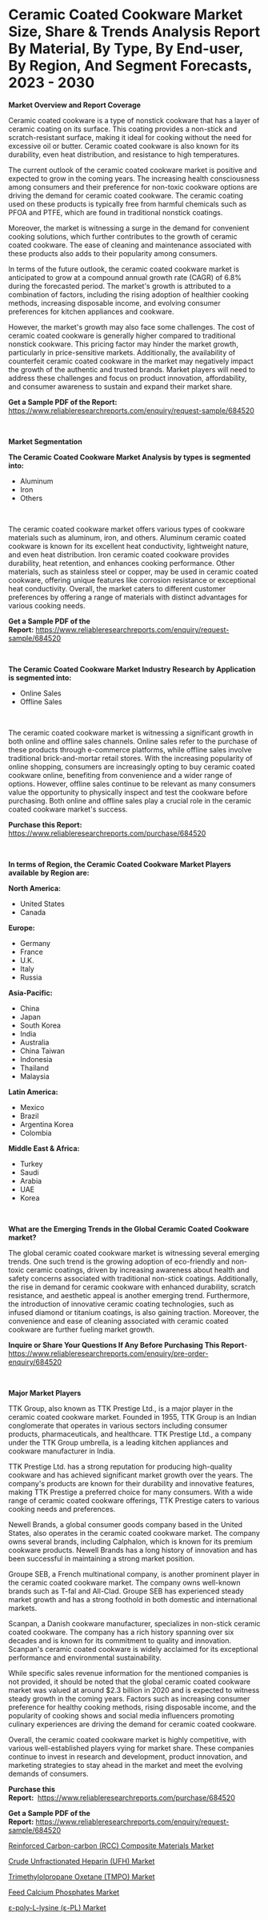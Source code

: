 <p><h1>Ceramic Coated Cookware Market Size, Share & Trends Analysis Report By Material, By Type, By End-user, By Region, And Segment Forecasts, 2023 - 2030</h1></p><p><strong>Market Overview and Report Coverage</strong></p>
<p><p>Ceramic coated cookware is a type of nonstick cookware that has a layer of ceramic coating on its surface. This coating provides a non-stick and scratch-resistant surface, making it ideal for cooking without the need for excessive oil or butter. Ceramic coated cookware is also known for its durability, even heat distribution, and resistance to high temperatures.</p><p>The current outlook of the ceramic coated cookware market is positive and expected to grow in the coming years. The increasing health consciousness among consumers and their preference for non-toxic cookware options are driving the demand for ceramic coated cookware. The ceramic coating used on these products is typically free from harmful chemicals such as PFOA and PTFE, which are found in traditional nonstick coatings.</p><p>Moreover, the market is witnessing a surge in the demand for convenient cooking solutions, which further contributes to the growth of ceramic coated cookware. The ease of cleaning and maintenance associated with these products also adds to their popularity among consumers.</p><p>In terms of the future outlook, the ceramic coated cookware market is anticipated to grow at a compound annual growth rate (CAGR) of 6.8% during the forecasted period. The market's growth is attributed to a combination of factors, including the rising adoption of healthier cooking methods, increasing disposable income, and evolving consumer preferences for kitchen appliances and cookware.</p><p>However, the market's growth may also face some challenges. The cost of ceramic coated cookware is generally higher compared to traditional nonstick cookware. This pricing factor may hinder the market growth, particularly in price-sensitive markets. Additionally, the availability of counterfeit ceramic coated cookware in the market may negatively impact the growth of the authentic and trusted brands. Market players will need to address these challenges and focus on product innovation, affordability, and consumer awareness to sustain and expand their market share.</p></p>
<p><strong>Get a Sample PDF of the Report:</strong> <a href="https://www.reliableresearchreports.com/enquiry/request-sample/684520">https://www.reliableresearchreports.com/enquiry/request-sample/684520</a></p>
<p>&nbsp;</p>
<p><strong>Market Segmentation</strong></p>
<p><strong>The Ceramic Coated Cookware Market Analysis by types is segmented into:</strong></p>
<p><ul><li>Aluminum</li><li>Iron</li><li>Others</li></ul></p>
<p>&nbsp;</p>
<p><p>The ceramic coated cookware market offers various types of cookware materials such as aluminum, iron, and others. Aluminum ceramic coated cookware is known for its excellent heat conductivity, lightweight nature, and even heat distribution. Iron ceramic coated cookware provides durability, heat retention, and enhances cooking performance. Other materials, such as stainless steel or copper, may be used in ceramic coated cookware, offering unique features like corrosion resistance or exceptional heat conductivity. Overall, the market caters to different customer preferences by offering a range of materials with distinct advantages for various cooking needs.</p></p>
<p><strong>Get a Sample PDF of the Report:</strong>&nbsp;<a href="https://www.reliableresearchreports.com/enquiry/request-sample/684520">https://www.reliableresearchreports.com/enquiry/request-sample/684520</a></p>
<p>&nbsp;</p>
<p><strong>The Ceramic Coated Cookware Market Industry Research by Application is segmented into:</strong></p>
<p><ul><li>Online Sales</li><li>Offline Sales</li></ul></p>
<p>&nbsp;</p>
<p><p>The ceramic coated cookware market is witnessing a significant growth in both online and offline sales channels. Online sales refer to the purchase of these products through e-commerce platforms, while offline sales involve traditional brick-and-mortar retail stores. With the increasing popularity of online shopping, consumers are increasingly opting to buy ceramic coated cookware online, benefiting from convenience and a wider range of options. However, offline sales continue to be relevant as many consumers value the opportunity to physically inspect and test the cookware before purchasing. Both online and offline sales play a crucial role in the ceramic coated cookware market's success.</p></p>
<p><strong>Purchase this Report:</strong>&nbsp; <a href="https://www.reliableresearchreports.com/purchase/684520">https://www.reliableresearchreports.com/purchase/684520</a></p>
<p>&nbsp;</p>
<p><strong>In terms of Region, the Ceramic Coated Cookware Market Players available by Region are:</strong></p>
<p>
    <p> <strong> North America: </strong>
        <ul>
            <li>United States</li>
            <li>Canada</li>
        </ul>
        </p> 
    <p> <strong> Europe: </strong>
        <ul>
            <li>Germany</li>
            <li>France</li>
            <li>U.K.</li>
            <li>Italy</li>
            <li>Russia</li>
        </ul>
        </p> 
    <p> <strong> Asia-Pacific: </strong>
        <ul>
            <li>China</li>
            <li>Japan</li>
            <li>South Korea</li>
            <li>India</li>
            <li>Australia</li>
            <li>China Taiwan</li>
            <li>Indonesia</li>
            <li>Thailand</li>
            <li>Malaysia</li>
        </ul>
        </p> 
    <p> <strong> Latin America: </strong>
        <ul>
            <li>Mexico</li>
            <li>Brazil</li>
            <li>Argentina Korea</li>
            <li>Colombia</li>
        </ul>
        </p> 
    <p> <strong> Middle East & Africa: </strong>
        <ul>
            <li>Turkey</li>
            <li>Saudi</li>
            <li>Arabia</li>
            <li>UAE</li>
            <li>Korea</li>
        </ul>
    </p>
    </p>
<p>&nbsp;</p>
<p><strong>What are the Emerging Trends in the Global Ceramic Coated Cookware market?</strong></p>
<p><p>The global ceramic coated cookware market is witnessing several emerging trends. One such trend is the growing adoption of eco-friendly and non-toxic ceramic coatings, driven by increasing awareness about health and safety concerns associated with traditional non-stick coatings. Additionally, the rise in demand for ceramic cookware with enhanced durability, scratch resistance, and aesthetic appeal is another emerging trend. Furthermore, the introduction of innovative ceramic coating technologies, such as infused diamond or titanium coatings, is also gaining traction. Moreover, the convenience and ease of cleaning associated with ceramic coated cookware are further fueling market growth.</p></p>
<p><strong>Inquire or Share Your Questions If Any Before Purchasing This Report</strong>- <a href="https://www.reliableresearchreports.com/enquiry/pre-order-enquiry/684520">https://www.reliableresearchreports.com/enquiry/pre-order-enquiry/684520</a></p>
<p>&nbsp;</p>
<p><strong>Major Market Players</strong></p>
<p><p>TTK Group, also known as TTK Prestige Ltd., is a major player in the ceramic coated cookware market. Founded in 1955, TTK Group is an Indian conglomerate that operates in various sectors including consumer products, pharmaceuticals, and healthcare. TTK Prestige Ltd., a company under the TTK Group umbrella, is a leading kitchen appliances and cookware manufacturer in India.</p><p>TTK Prestige Ltd. has a strong reputation for producing high-quality cookware and has achieved significant market growth over the years. The company's products are known for their durability and innovative features, making TTK Prestige a preferred choice for many consumers. With a wide range of ceramic coated cookware offerings, TTK Prestige caters to various cooking needs and preferences.</p><p>Newell Brands, a global consumer goods company based in the United States, also operates in the ceramic coated cookware market. The company owns several brands, including Calphalon, which is known for its premium cookware products. Newell Brands has a long history of innovation and has been successful in maintaining a strong market position.</p><p>Groupe SEB, a French multinational company, is another prominent player in the ceramic coated cookware market. The company owns well-known brands such as T-fal and All-Clad. Groupe SEB has experienced steady market growth and has a strong foothold in both domestic and international markets.</p><p>Scanpan, a Danish cookware manufacturer, specializes in non-stick ceramic coated cookware. The company has a rich history spanning over six decades and is known for its commitment to quality and innovation. Scanpan's ceramic coated cookware is widely acclaimed for its exceptional performance and environmental sustainability.</p><p>While specific sales revenue information for the mentioned companies is not provided, it should be noted that the global ceramic coated cookware market was valued at around $2.3 billion in 2020 and is expected to witness steady growth in the coming years. Factors such as increasing consumer preference for healthy cooking methods, rising disposable income, and the popularity of cooking shows and social media influencers promoting culinary experiences are driving the demand for ceramic coated cookware.</p><p>Overall, the ceramic coated cookware market is highly competitive, with various well-established players vying for market share. These companies continue to invest in research and development, product innovation, and marketing strategies to stay ahead in the market and meet the evolving demands of consumers.</p></p>
<p><strong>Purchase this Report:</strong>&nbsp;&nbsp;<a href="https://www.reliableresearchreports.com/purchase/684520">https://www.reliableresearchreports.com/purchase/684520</a></p>
<p></p>
<p><strong>Get a Sample PDF of the Report:</strong>&nbsp;<a href="https://www.reliableresearchreports.com/enquiry/request-sample/684520">https://www.reliableresearchreports.com/enquiry/request-sample/684520</a></p>
<p><p><a href="https://medium.com/@ruthmorales25/reinforced-carbon-carbon-rcc-composite-materials-market-focuses-on-market-share-size-and-27120e9fbc10">Reinforced Carbon-carbon (RCC) Composite Materials Market</a></p><p><a href="https://medium.com/@kimberlymontgomery2004/crude-unfractionated-heparin-ufh-market-competitive-analysis-market-trends-and-forecast-to-2030-56629a8442e2">Crude Unfractionated Heparin (UFH) Market</a></p><p><a href="https://medium.com/@lorimyers95/trimethylolpropane-oxetane-tmpo-market-size-market-outlook-and-market-forecast-2023-to-2030-7bd2e8924474">Trimethylolpropane Oxetane (TMPO) Market</a></p><p><a href="https://medium.com/@loriwatson1948/feed-calcium-phosphates-market-insight-market-trends-growth-forecasted-from-2023-to-2030-fced26c0ba96">Feed Calcium Phosphates Market</a></p><p><a href="https://medium.com/@brendajames1938/%CE%B5-poly-l-lysine-%CE%B5-pl-market-size-and-market-trends-complete-industry-overview-2023-to-2030-61759e14a2e1">ε-poly-L-lysine (ε-PL) Market</a></p></p>